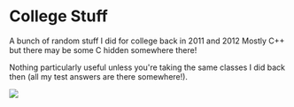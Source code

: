 # College Stuff
A bunch of random stuff I did for college back in 2011 and 2012
Mostly C++ but there may be some C hidden somewhere there!


Nothing particularly useful unless you're taking the same classes I did back then (all my test answers are there somewhere!). 

![](https://github.com/Montevani/CollegeStuff/blob/main/screensaver.gif)

